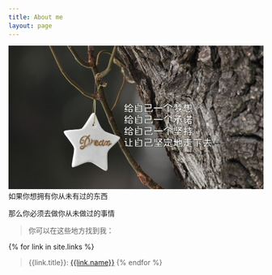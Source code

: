 ```yaml
---
title: About me
layout: page
---
```

![dream](/media/files/2014/08/14/dream.jpg)
如果你想拥有你从未有过的东西

那么你必须去做你从未做过的事情

> 你可以在这些地方找到我：

{% for link in site.links %}
> {{link.title}}: [{{link.name}}]({{link.url}} "{{link.desc}}")
{% endfor %}